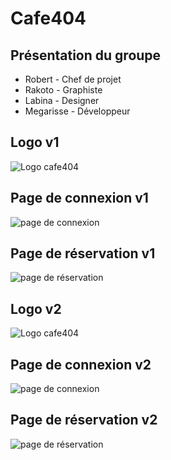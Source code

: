 # Cafe404

## Présentation du groupe
* Robert - Chef de projet
* Rakoto - Graphiste
* Labina - Designer
* Megarisse - Développeur

## Logo v1
![Logo cafe404](https://zupimages.net/up/20/44/sfw8.png)
## Page de connexion v1
![page de connexion](https://zupimages.net/up/20/49/f3qu.png)
## Page de réservation v1
![page de réservation](https://zupimages.net/up/20/49/0azq.png)
## Logo v2
![Logo cafe404](https://zupimages.net/up/20/45/i2fx.png)
## Page de connexion v2
![page de connexion](https://zupimages.net/up/20/48/46p1.png)
## Page de réservation v2
![page de réservation](https://zupimages.net/up/20/49/dehh.png)
